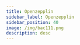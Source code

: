 ```yaml
---
title: Openzepplin
sidebar_label: Openzepplin
sidebar_position: 40
image: /img/bac111.png
description: desc
---
```

